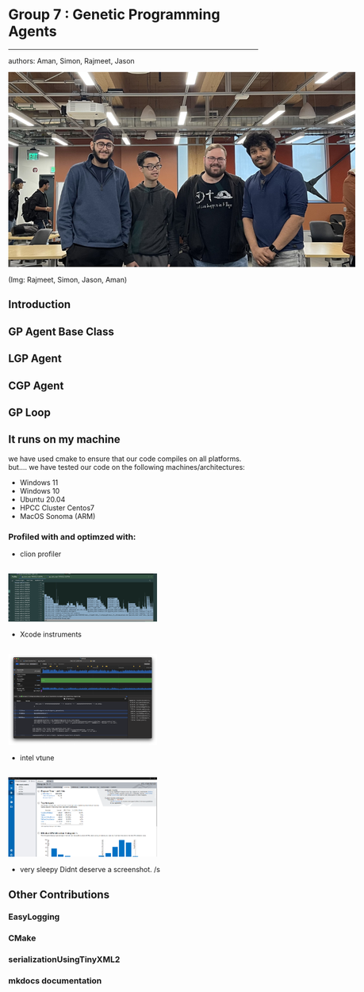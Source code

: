 # Group 7 : Genetic Programming Agents
-- --
authors: Aman, Simon, Rajmeet, Jason



<img src="assets/GP_Group7/Group7Photo.jpeg" style="max-width: 700px">

(Img: Rajmeet, Simon, Jason, Aman) 

## Introduction

## GP Agent Base Class

## LGP Agent

## CGP Agent

## GP Loop


## It runs on my machine
we have used cmake to ensure that our code compiles on all platforms. but....
we have tested our code on the following machines/architectures:
- Windows 11
- Windows 10
- Ubuntu 20.04
- HPCC Cluster Centos7
- MacOS Sonoma (ARM)

### Profiled with and optimzed with:
- clion profiler
<br />
<img src="assets/GP_Group7/ProfilerGP_Clion.png" style="max-width: 800px; max-width: 300px;">


- Xcode instruments
<br />
<img src="assets/GP_Group7/ProfilerGP_Xcode.png" style="max-width: 800px; max-width: 300px;">

- intel vtune
<br />
<img src="assets/GP_Group7/ProfilerGP_IntelVTune.png" style="max-width: 800px; max-width: 300px;">


- very sleepy
Didnt deserve a screenshot. /s


## Other Contributions

### EasyLogging

### CMake

### serializationUsingTinyXML2

### mkdocs documentation
